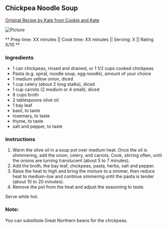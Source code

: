 ## Chickpea Noodle Soup

[Original Recipe by Kate from Cookie and Kate](https://cookieandkate.com/chickpea-noodle-soup-recipe/)

![Picture](../img/Link_to_picture)

** Prep time: XX minutes || Cook time: XX minutes || Serving: X || Rating X/10 **

### Ingredients

- 1 can chickpeas, rinsed and drained, or 1 1/2 cups cooked chickpeas
- Pasta (e.g. spiral, noodle soup, egg noodle), amount of your choice
- 1 medium yellow onion, diced
- 1 cup celery (about 2 long stalks), diced
- 1 cup carrots (2 medium or 4 small), diced
- 8 cups broth
- 2 tablespoons olive oil
- 1 bay leaf
- basil, to taste
- rosemary, to taste
- thyme, to taste
- salt and pepper, to taste

### Instructions

1. Warm the olive oil in a soup pot over medium heat. Once the oil is shimmering, add the onion, celery, and carrots. Cook, stirring often, until the onions are turning translucent (about 5 to 7 minutes).
2. Add the broth, the bay leaf, chickpeas, pasta, herbs, salt and pepper.
3. Raise the heat to high and bring the mixture to a simmer, then reduce heat to medium-low and continue simmering until the pasta is tender (about 10 to 20 minutes).
4. Remove the pot from the heat and adjust the seasoning to taste. 

Serve while hot. 

### Note: 

You can substitute Great Northern beans for the chickpeas.
